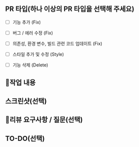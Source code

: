 ## PR 타입(하나 이상의 PR 타입을 선택해 주세요)
- [ ] 기능 추가 (Fix)
- [ ] 버그 / 에러 수정 (Fix)
- [ ] 의존성, 환경 변수, 빌드 관련 코드 업데이트 (Fix)
- [ ] 스타일 추가 및 수정 (Style)
- [ ] 기능 삭제 (Delete)


## 📝작업 내용



## 스크린샷(선택)



## 💬리뷰 요구사항 / 질문(선택)



## TO-DO(선택)


